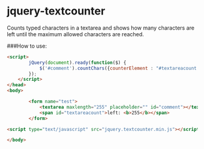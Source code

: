 jquery-textcounter
==================

Counts typed characters in a textarea and shows how many characters are left until the maximum allowed characters are reached.

###How to use:
````html
<script>
        jQuery(document).ready(function($) {
            $('#comment').countChars({counterElement : "#textareacount b"});
        });
    </script>
</head>
<body>

        <form name="test">
            <textarea maxlength="255" placeholder="" id="comment"></textarea>
            <span id="textareacount">left: <b>255</b></span>
        </form>

<script type="text/javascript" src="jquery.textcounter.min.js"></script>

</body>
````
